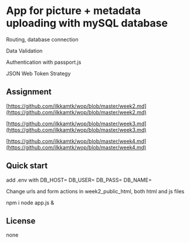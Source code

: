 # App for picture + metadata uploading with mySQL database

Routing, database connection

Data Validation

Authentication with passport.js

JSON Web Token Strategy


## Assignment

[https://github.com/ilkkamtk/wop/blob/master/week2.md](https://github.com/ilkkamtk/wop/blob/master/week2.md)

[https://github.com/ilkkamtk/wop/blob/master/week3.md](https://github.com/ilkkamtk/wop/blob/master/week3.md)

[https://github.com/ilkkamtk/wop/blob/master/week4.md](https://github.com/ilkkamtk/wop/blob/master/week4.md)

## Quick start

add .env with
DB_HOST=
DB_USER=
DB_PASS=
DB_NAME=

Change urls and form actions in week2_public_html, both html and js files

npm i
node app.js &

## License

none
